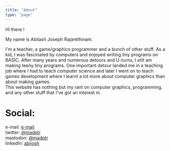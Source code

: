 ```yaml
---
title: "About"
type: "page"
---
```


Hi there !

My name is Abilash Joseph Rajarethinam.

I'm a teacher, a game/graphics programmer and a bunch of other stuff. As a kid, I was fascinated by computers and enjoyed writing tiny programs on BASIC. After many years and numerous detours and U-turns, I still am making teeny tiny programs. One important detour landed me in a teaching job where I had to teach computer science and later I went on to teach games development where I learnt a lot more about computer graphics than about making games. \
This website has nothing but my rant on computer graphics, programming, and any other stuff that I've got an interest in.

# Social:
e-mail: [e-mail](mailto:Abilash.Rajarethinam@gmail.com)\
twitter: [@madptr](https://twitter.com/madptr)\
mastodon: [@madptr](https://mastodon.gamedev.place/@madptr)\
linkedIn: [abijosh](https://www.linkedin.com/in/abijosh/)
 